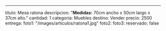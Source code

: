 ---
titulo: Mesa ratona
descripcion: "**Medidas:** 70cm ancho x 50cm largo x 37cm alto."
cantidad: 1
categoria: Muebles
destino: Vender
precio: 2500
entrega: 
foto1: "/images/articulos/ratona1.jpg"
foto2: 
foto3: 
reservado: false
